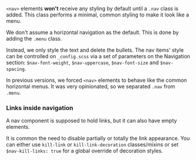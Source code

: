 `<nav>` elements __won't__ receive any styling by default until a `.nav` class is added. This class performs a minimal, common styling to make it look like a menu.

We don't assume a horizontal navigation as the default. This is done by adding the `.menu` class.

Instead, we only style the text and delete the bullets. The nav items' style can be controlled on `_config.scss` via a set of parameters on the Navigation section: `$nav-font-weight`, `$nav-uppercase`, `$nav-font-size` and `$nav-spacing`.

<div class="alert mb">

In previous versions, we forced `<nav>` elements to behave like the common horizontal menus. It was very opinionated, so we separated `.nav` from `.menu`.

</div>

### Links inside navigation

A nav component is supposed to hold links, but it can also have empty elements.

It is common the need to disable partially or totally the link appearance. You can either use `kill-link` or `kill-link-decoration` classes/mixins or set `$nav-kill-links: true` for a global override of decoration styles.